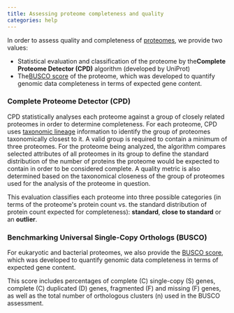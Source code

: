 ```yaml
---
title: Assessing proteome completeness and quality
categories: help
---
```


In order to assess quality and completeness of [proteomes](http://www.uniprot.org/proteomes), we provide two values:

- Statistical evaluation and classification of the proteome by the**Complete Proteome Detector (CPD)** algorithm (developed by UniProt)
- The[BUSCO score](https://www.sib.swiss/about%2Dsib/news/10131%2Dgauging%2Dthe%2Dcompleteness%2Dof%2Dgenomics%2Ddata%2Dwith%2Dbusco) of the proteome, which was developed to quantify genomic data completeness in terms of expected gene content.

### Complete Proteome Detector (CPD)

CPD statistically analyses each proteome against a group of closely related proteomes in order to determine completeness. For each proteome, CPD uses [taxonomic lineage](http://www.uniprot.org/help/taxonomic%5Flineage) information to identify the group of proteomes taxonomically closest to it. A valid group is required to contain a minimum of three proteomes. For the proteome being analyzed, the algorithm compares selected attributes of all proteomes in its group to define the standard distribution of the number of proteins the proteome would be expected to contain in order to be considered complete. A quality metric is also determined based on the taxonomical closeness of the group of proteomes used for the analysis of the proteome in question.

This evaluation classifies each proteome into three possible categories (in terms of the proteome's protein count vs. the standard distribution of protein count expected for completeness): **standard**, **close to standard** or an **outlier**.

### Benchmarking Universal Single-Copy Orthologs (BUSCO)

For eukaryotic and bacterial proteomes, we also provide the [BUSCO score](https://www.sib.swiss/about%2Dsib/news/10131%2Dgauging%2Dthe%2Dcompleteness%2Dof%2Dgenomics%2Ddata%2Dwith%2Dbusco), which was developed to quantify genomic data completeness in terms of expected gene content.

This score includes percentages of complete (C) single-copy (S) genes, complete (C) duplicated (D) genes, fragmented (F) and missing (F) genes, as well as the total number of orthologous clusters (n) used in the BUSCO assessment.
